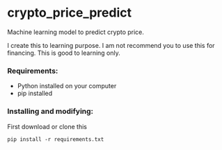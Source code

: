 # crypto_price_predict
Machine learning  model to predict crypto price.

 
<p>I create this to learning purpose. I am not recommend you to use this for financing. This is good to learning only.</p>

<h3>Requirements:</h3>
  
  <ul>
    <li>Python installed on your computer</li>
  <li>pip installed</li>  
  </ul>
  
<h3>Installing and modifying:</h3>

<p>First download or clone this</p>

<code>pip install -r requirements.txt</code>
